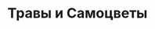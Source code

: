 ---
title: Травы и Самоцветы
text: Лавка чудес
image: "./images/travysamocvety.png"
tags: Брендинг, Веб-дизайн, E-commerce, SEO, Контент
link: https://травысамоцветы.рф
---